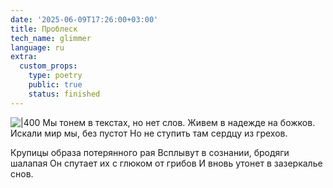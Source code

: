 ```yaml
---
date: '2025-06-09T17:26:00+03:00'
title: Проблеск
tech_name: glimmer
language: ru
extra:
  custom_props:
    type: poetry
    public: true
    status: finished
---
```


![|400](/images/problesk.png)
Мы тонем в текстах, но нет слов.
Живем в надежде на божков.
Искали мир мы, без пустот
Но не ступить там сердцу из грехов.

Крупицы образа потерянного рая
Всплывут в сознании, бродяги шалапая
Он спутает их с глюком от грибов
И вновь утонет в зазеркалье снов.